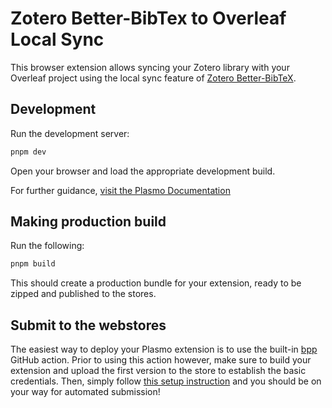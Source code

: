# Zotero Better-BibTex to Overleaf Local Sync

This browser extension allows syncing your Zotero library with your Overleaf project using the local sync feature of [Zotero Better-BibTeX](https://retorque.re/zotero-better-bibtex/).

## Development

Run the development server:

```bash
pnpm dev
```

Open your browser and load the appropriate development build.

For further guidance, [visit the Plasmo Documentation](https://docs.plasmo.com/)

## Making production build

Run the following:

```bash
pnpm build
```

This should create a production bundle for your extension, ready to be zipped and published to the stores.

## Submit to the webstores

The easiest way to deploy your Plasmo extension is to use the built-in [bpp](https://bpp.browser.market) GitHub action. Prior to using this action however, make sure to build your extension and upload the first version to the store to establish the basic credentials. Then, simply follow [this setup instruction](https://docs.plasmo.com/framework/workflows/submit) and you should be on your way for automated submission!
